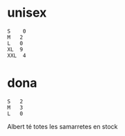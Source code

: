 # unisex
    S	 0
	M	2
	L	0
	XL	9
	XXL	 4

# dona
	S	2
	M	3
	L	0

Albert té totes les samarretes en stock
